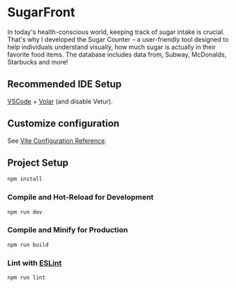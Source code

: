 # SugarFront

In today's health-conscious world, keeping track of sugar intake is crucial. That's why I developed the Sugar Counter – a user-friendly tool designed to help individuals understand visually, how much sugar is actually in their favorite food items. The database includes data from, Subway, McDonalds, Starbucks and more!

## Recommended IDE Setup

[VSCode](https://code.visualstudio.com/) + [Volar](https://marketplace.visualstudio.com/items?itemName=Vue.volar) (and disable Vetur).

## Customize configuration

See [Vite Configuration Reference](https://vitejs.dev/config/).

## Project Setup

```sh
npm install
```

### Compile and Hot-Reload for Development

```sh
npm run dev
```

### Compile and Minify for Production

```sh
npm run build
```

### Lint with [ESLint](https://eslint.org/)

```sh
npm run lint
```
